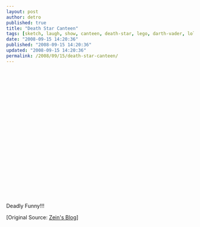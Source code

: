 ```yaml
---
layout: post
author: detro
published: true
title: "Death Star Canteen"
tags: [sketch, laugh, show, canteen, death-star, lego, darth-vader, lol, curiosity, english, fun, star-wars, stop-motion]
date: "2008-09-15 14:20:36"
published: "2008-09-15 14:20:36"
updated: "2008-09-15 14:20:36"
permalink: /2008/09/15/death-star-canteen/
---
```


<div align="center">
<object width="425" height="344"><param name="movie" value="http://www.youtube.com/v/Sv5iEK-IEzw&hl=en&fs=1&color1=0x2b405b&color2=0x6b8ab6"></param><param name="allowFullScreen" value="true"></param><embed src="http://www.youtube.com/v/Sv5iEK-IEzw&hl=en&fs=1&color1=0x2b405b&color2=0x6b8ab6" type="application/x-shockwave-flash" allowfullscreen="true" width="425" height="344"></embed></object>
</div>

Deadly Funny!!!

[Original Source: <a href="http://www.azein.com/blog/2008/08/26/star-wars-comedy/">Zein's Blog</a>] 
